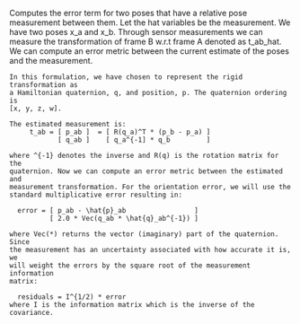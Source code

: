 Computes the error term for two poses that have a relative pose measurement
    between them. Let the hat variables be the measurement. We have two poses x_a
    and x_b. Through sensor measurements we can measure the transformation of
    frame B w.r.t frame A denoted as t_ab_hat. We can compute an error metric
    between the current estimate of the poses and the measurement.
    
    In this formulation, we have chosen to represent the rigid transformation as
    a Hamiltonian quaternion, q, and position, p. The quaternion ordering is
    [x, y, z, w].

    The estimated measurement is:
         t_ab = [ p_ab ]  = [ R(q_a)^T * (p_b - p_a) ]
                [ q_ab ]    [ q_a^{-1] * q_b         ]
    
    where ^{-1} denotes the inverse and R(q) is the rotation matrix for the
    quaternion. Now we can compute an error metric between the estimated and
    measurement transformation. For the orientation error, we will use the
    standard multiplicative error resulting in:
    
      error = [ p_ab - \hat{p}_ab                 ]
              [ 2.0 * Vec(q_ab * \hat{q}_ab^{-1}) ]
    
    where Vec(*) returns the vector (imaginary) part of the quaternion. Since
    the measurement has an uncertainty associated with how accurate it is, we
    will weight the errors by the square root of the measurement information
    matrix:
    
      residuals = I^{1/2) * error
    where I is the information matrix which is the inverse of the covariance.